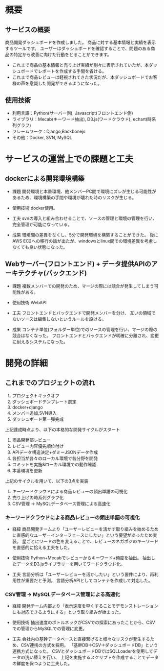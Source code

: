 


# 概要

## サービスの概要

商品開発ダッシュボードを作成しました。
商品に対する基本情報と実績を表示するツールです。
ユーザーはダッシュボードを確認することで、問題のある商品の特定から改善に向けた行動をとることができます。
- これまで商品の基本情報と売り上げ実績が別々に表示されていたが、本ダッシュボードでレポートを作成する手間を省ける。
- これまで商品レビューは軽視されてきた状況だが、本ダッシュボードでお客様の声を意識した開発ができるようになった。

## 使用技術

- 利用言語：Python(サーバー側), Javascript(フロントエンド側)
- ライブラリ：Mecab(キーワード抽出), D3.js(ワードクラウド), echart(時系列グラフ)
- フレームワーク：Django,Backbonejs
- その他：Docker, SVN, MySQL



# サービスの運営上での課題と工夫

## dockerによる開発環境構築

- 課題
開発環境と本番環境、他メンバーPC間で環境にズレが生じる可能性があるため、環境構築の手間や環境が壊れた時のリスクが生じる。

- 使用技術
docker使用。

- 工夫
svnの導入と組み合わせることで、ソースの管理と環境の管理を行い、完全管理が可能になっている。

- 成果
環境間の差異をなくし、5分で開発環境を構築することができた。
後にAWS EC2への移行の話が出たが、windowsとlinux間での環境差異を考慮しなくても良い状態になった。



## Webサーバー(フロントエンド) + データ提供APIのアーキテクチャ(バックエンド)

- 課題
複数メンバーでの開発のため、マージの際には競合が発生してしまう可能性がある。

- 使用技術
WebAPI

- 工夫
フロントエンドとバックエンドで開発メンバーを分け、
互いの領域でないソースは編集しないというルールを設ける。

- 成果
コンテナ単位(フォルダー単位)でのソースの管理を行い、マージの際の競合はなくなった。
フロントエンドとバックエンドが明確に分離され、変更に耐えるシステムになった。





# 開発の詳細

## これまでのプロジェクトの流れ

1. プロジェクトキックオフ
2. ダッシュボードテンプレート選定
3. docker+django
4. メンバー追加,SVN導入
5. ダッシュボード第一弾完成

上記達成時点より、以下の本格的な開発サイクルがスタート

1. 商品開発部レビュー
2. レビュー内容優先順位付け
3. APIデータ構造決定+ダミーJSONデータ作成
4. 各担当が各々のローカル環境で各分野を開発
5. コミットを実施&ローカル環境での動作確認
6. 本番環境を更新

上記のサイクルを用いて、以下の3点を実装
1. キーワードクラウドによる商品レビューの頻出単語の可視化
2. 売り上げの時系列グラフ化
3. CSV管理 → MySQLデータベース管理による高速化


### キーワードクラウドによる商品レビューの頻出単語の可視化

- 経緯
商品開発チームより「ユーザーレビューを活かす取り組みを始めるために直感的なユーザーインターフェースにしたい」という要望があったため実装。
星ごとにワードの色を変えることで、レビューのネガポジのキーワードを直感的に拾える工夫をした。

- 使用技術
Python+Mecabでレビューからキーワード+頻度を抽出。
抽出したデータをD3.jsライブラリーを用いてワードクラウド化。

- 工夫
言語分析は「ユーザーレビューを活かしたい」という要件により、再利用性が重要だと予測。
言語分析APIとしてコンテナを作成して対応した。


### CSV管理 → MySQLデータベース管理による高速化

- 経緯
開発チーム内部より「表示速度を早くすることでデモンストレーションにも対応できるようにする」という取り組みが始まった。

- 使用技術
抽出速度のボトルネックがCSVでの探索にあったことから、CSVでの管理からMySQLでの管理に変更。

- 工夫
会社内の基幹データベースと直接繋げると様々なリスクが発生するため、CSV連携の方式を採用。
「基幹DB→CSV→ダッシュボードDB」という連携方式になった。
CSVとダッシュボードDBではSQLLoaderを使用してデータの洗い替えを行い、
上記を実施するスクリプトを作成することでデータの鮮度を保つように工夫した。





